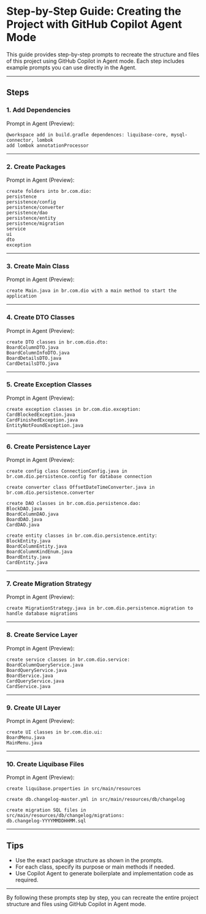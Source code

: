 # Step-by-Step Guide: Creating the Project with GitHub Copilot Agent Mode

This guide provides step-by-step prompts to recreate the structure and files of this project using GitHub Copilot in Agent mode. Each step includes example prompts you can use directly in the Agent.

---

## Steps

### 1. Add Dependencies

Prompt in Agent (Preview):

```
@workspace add in build.gradle dependences: liquibase-core, mysql-connector, lombok
add lombok annotationProcessor
```

---

### 2. Create Packages

Prompt in Agent (Preview):

```
create folders into br.com.dio:
persistence
persistence/config
persistence/converter
persistence/dao
persistence/entity
persistence/migration
service
ui
dto
exception
```

---

### 3. Create Main Class

Prompt in Agent (Preview):

```
create Main.java in br.com.dio with a main method to start the application
```

---

### 4. Create DTO Classes

Prompt in Agent (Preview):

```
create DTO classes in br.com.dio.dto:
BoardColumnDTO.java
BoardColumnInfoDTO.java
BoardDetailsDTO.java
CardDetailsDTO.java
```

---

### 5. Create Exception Classes

Prompt in Agent (Preview):

```
create exception classes in br.com.dio.exception:
CardBlockedException.java
CardFinishedException.java
EntityNotFoundException.java
```

---

### 6. Create Persistence Layer

Prompt in Agent (Preview):

```
create config class ConnectionConfig.java in br.com.dio.persistence.config for database connection

create converter class OffsetDateTimeConverter.java in br.com.dio.persistence.converter

create DAO classes in br.com.dio.persistence.dao:
BlockDAO.java
BoardColumnDAO.java
BoardDAO.java
CardDAO.java

create entity classes in br.com.dio.persistence.entity:
BlockEntity.java
BoardColumnEntity.java
BoardColumnKindEnum.java
BoardEntity.java
CardEntity.java
```

---

### 7. Create Migration Strategy

Prompt in Agent (Preview):

```
create MigrationStrategy.java in br.com.dio.persistence.migration to handle database migrations
```

---

### 8. Create Service Layer

Prompt in Agent (Preview):

```
create service classes in br.com.dio.service:
BoardColumnQueryService.java
BoardQueryService.java
BoardService.java
CardQueryService.java
CardService.java
```

---

### 9. Create UI Layer

Prompt in Agent (Preview):

```
create UI classes in br.com.dio.ui:
BoardMenu.java
MainMenu.java
```

---

### 10. Create Liquibase Files

Prompt in Agent (Preview):

```
create liquibase.properties in src/main/resources

create db.changelog-master.yml in src/main/resources/db/changelog

create migration SQL files in src/main/resources/db/changelog/migrations:
db.changelog-YYYYMMDDHHMM.sql
```

---

## Tips

- Use the exact package structure as shown in the prompts.
- For each class, specify its purpose or main methods if needed.
- Use Copilot Agent to generate boilerplate and implementation code as required.

---

By following these prompts step by step, you can recreate the entire project structure and files using GitHub Copilot in Agent mode.

